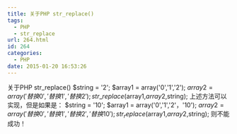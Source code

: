 ```yaml
---
title: 关于PHP str_replace()
tags:
  - PHP
  - str_replace
url: 264.html
id: 264
categories:
  - PHP
date: 2015-01-20 16:53:26
---
```


关于PHP str\_replace() $string = '2'; $array1 = array('0','1','2'); $array2 = array('替换0','替换1','替换2'); str\_replace($array1,$array2,$string); 上述方法可以实现，但是如果是： $string = '10'; $array1 = array('0','1','2'，'10'); $array2 = array('替换0','替换1','替换2','替换10'); str_replace($array1,$array2,$string); 则不能成功！